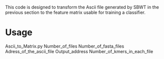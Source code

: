 This code is designed to transform the Ascii file generated by SBWT in the previous section to the feature matrix usable for training a classifier. 

# Usage
Ascii_to_Matrix.py Number_of_files Number_of_fasta_files Adress_of_the_ascii_file Output_address Number_of_kmers_in_each_file 
